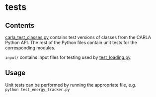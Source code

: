# tests
## Contents
[carla_test_classes.py](./carla_test_classes.py) contains test versions of classes from the CARLA Python API. The rest of the Python files contain unit tests for the corresponding modules.

`input/` contains input files for testing used by [test_loading.py](./test_loading.py).


## Usage
Unit tests can be performed by running the appropriate file, e.g.  
`python test_energy_tracker.py`
